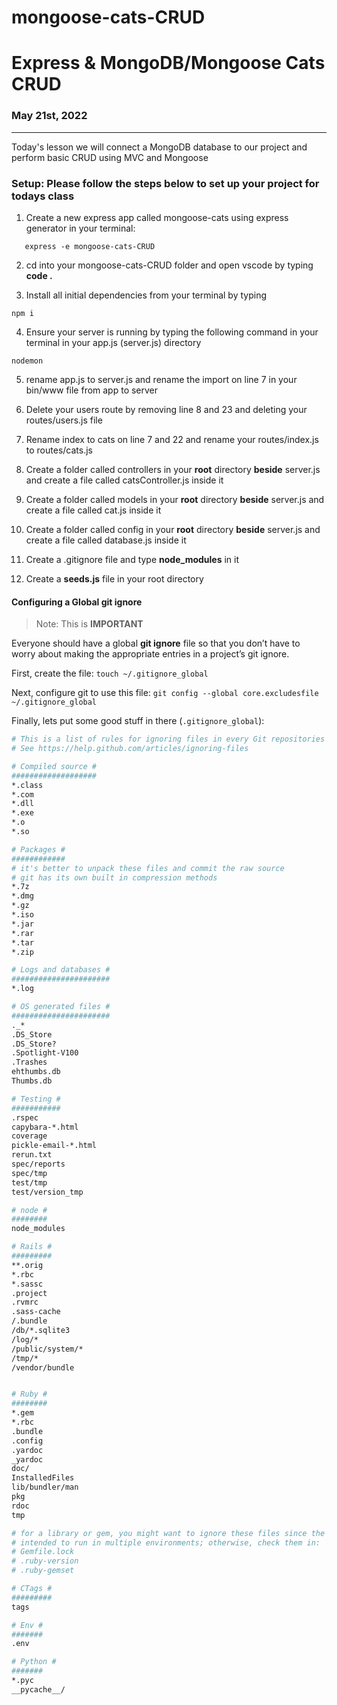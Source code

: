 # mongoose-cats-CRUD


# Express & MongoDB/Mongoose Cats CRUD 
### May 21st, 2022

---

Today's lesson we will connect a MongoDB database to our project and perform basic CRUD using MVC and Mongoose

### Setup: Please follow the steps below to set up your project for todays class

1. Create a new express app called mongoose-cats using express generator in your terminal: 
 ``` 
    express -e mongoose-cats-CRUD 
```

2. cd into your mongoose-cats-CRUD folder and open vscode by typing **code .**

3. Install all initial dependencies from your terminal by typing 
``` 
npm i 
```

4. Ensure your server is running by typing the following command in your terminal in your app.js (server.js) directory 
```
nodemon
``` 

5. rename app.js to server.js and rename the import on line 7 in your bin/www file from app to server

6. Delete your users route by removing line 8 and 23 and deleting your routes/users.js file

7. Rename index to cats on line 7 and 22 and rename your routes/index.js to routes/cats.js

8. Create a folder called controllers in your **root** directory **beside** server.js and create a file called catsController.js inside it

9. Create a folder called models in your **root** directory **beside** server.js and create a file called cat.js inside it

10. Create a folder called config in your **root** directory **beside** server.js and create a file called database.js inside it

11. Create a .gitignore file and type **node_modules** in it

12. Create a **seeds.js** file in your root directory 





#### Configuring a Global git ignore

> Note: This is **IMPORTANT**

Everyone should have a global **git ignore** file so that you don’t have to worry about making the appropriate entries in a project’s git ignore.

First, create the file:  `touch ~/.gitignore_global`

Next, configure git to use this file:  `git config --global core.excludesfile ~/.gitignore_global`

Finally, lets put some good stuff in there (`.gitignore_global`):

```sh
# This is a list of rules for ignoring files in every Git repositories on your computer.
# See https://help.github.com/articles/ignoring-files

# Compiled source #
###################
*.class
*.com
*.dll
*.exe
*.o
*.so

# Packages #
############
# it's better to unpack these files and commit the raw source
# git has its own built in compression methods
*.7z
*.dmg
*.gz
*.iso
*.jar
*.rar
*.tar
*.zip

# Logs and databases #
######################
*.log

# OS generated files #
######################
._*
.DS_Store
.DS_Store?
.Spotlight-V100
.Trashes
ehthumbs.db
Thumbs.db

# Testing #
###########
.rspec
capybara-*.html
coverage
pickle-email-*.html
rerun.txt
spec/reports
spec/tmp
test/tmp
test/version_tmp

# node #
########
node_modules

# Rails #
#########
**.orig
*.rbc
*.sassc
.project
.rvmrc
.sass-cache
/.bundle
/db/*.sqlite3
/log/*
/public/system/*
/tmp/*
/vendor/bundle


# Ruby #
########
*.gem
*.rbc
.bundle
.config
.yardoc
_yardoc
doc/
InstalledFiles
lib/bundler/man
pkg
rdoc
tmp

# for a library or gem, you might want to ignore these files since the code is
# intended to run in multiple environments; otherwise, check them in:
# Gemfile.lock
# .ruby-version
# .ruby-gemset

# CTags #
#########
tags

# Env #
#######
.env

# Python #
#######
*.pyc
__pycache__/
```
